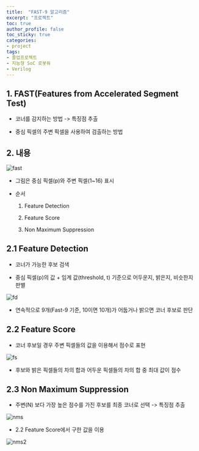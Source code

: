 ```yaml
---
title:  "FAST-9 알고리즘"
excerpt: "프로젝트"
toc: true
author_profile: false
toc_sticky: true
categories:
- project
tags:
- 졸업프로젝트
- 지능형 SoC 로봇워
- Verilog
---
```

## 1. FAST(Features from Accelerated Segment Test)

- 코너를 감지하는 방법 -> 특징점 추출

- 중심 픽셀의 주변 픽셀을 사용하여 검출하는 방법 



## 2. 내용

![fast](D:/ja/minimal-mistakes/_drafts/fast.PNG)

- 그림은 중심 픽셀(p)와 주변 픽셀(1~16) 표시

- 순서

    1) Feature Detection

    2) Feature Score

    3) Non Maximum Suppression



## 2.1 Feature Detection

- 코너가 가능한 후보 검색

- 중심 픽셀(p)의 값 + 임계 값(threshold, t) 기준으로 어두운지, 밝은지, 비슷한지 판별

![fd](D:\ja\minimal-mistakes\_drafts\fd.PNG)

- 연속적으로 9개(Fast-9 기준, 10이면 10개)가 어둡거나 밝으면 코너 후보로 판단


## 2.2 Feature Score

- 코너 후보일 경우 주변 픽셀들의 값을 이용해서 점수로 표현

![fs](D:\ja\minimal-mistakes\_drafts\fs.PNG)

- 후보와 밝은 픽셀들의 차의 합과 어두운 픽셀들의 차의 합 중 최대 값이 점수


## 2.3 Non Maximum Suppression

- 주변(N) 보다 가장 높은 점수를 가진 후보를 최종 코너로 선택 -> 특징점 추출

![nms](D:\ja\minimal-mistakes\_drafts\nms.PNG)

- 2.2 Feature Score에서 구한 값을 이용

![nms2](D:\ja\minimal-mistakes\_drafts\nms2.PNG)